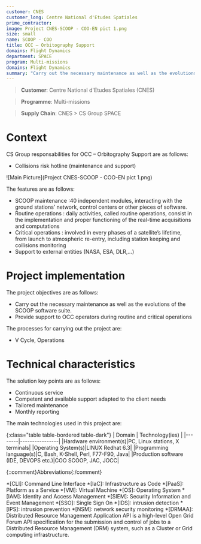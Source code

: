 ```yaml
---
customer: CNES
customer_long: Centre National d'Etudes Spatiales
prime_contractor: 
image: Project CNES-SCOOP - COO-EN pict 1.png
size: small
name: SCOOP - COO
title: OCC – Orbitography Support
domains: Flight Dynamics
department: SPACE
program: Multi-missions
domains: Flight Dynamics
summary: "Carry out the necessary maintenance as well as the evolutions of the SCOOP software suite. Provide support to OCC operators during routine and critical operations"
---
```


> __Customer__\: Centre National d'Etudes Spatiales (CNES)

> __Programme__\: Multi-missions

> __Supply Chain__\: CNES >  CS Group SPACE


# Context


CS Group responsabilities for OCC – Orbitography Support are as follows:
* Collisions risk hotline (maintenance and support)

![Main Picture](Project CNES-SCOOP - COO-EN pict 1.png)

The features are as follows:
* SCOOP maintenance :40 independent modules, interacting with the ground stations’ network, control centers or other pieces of software.
* Routine operations : daily activities, called routine operations, consist in the implementation and proper functioning of the real-time acquisitions and computations 
* Critical operations : involved in every phases of a satellite’s lifetime, from launch to atmospheric re-entry, including station keeping and collisions monitoring
* Support to external entities (NASA, ESA, DLR,…)

# Project implementation

The project objectives are as follows:
* Carry out the necessary maintenance as well as the evolutions of the SCOOP software suite.
* Provide support to OCC operators during routine and critical operations

The processes for carrying out the project are:
* V Cycle, Operations

# Technical characteristics

The solution key points are as follows:
* Continuous service
* Competent and available support adapted to the client needs
* Tailored maintenance
* Monthly reporting



The main technologies used in this project are:

{:class="table table-bordered table-dark"}
| Domain | Technology(ies) |
|--------|----------------|
|Hardware environment(s)|PC, Linux stations, X terminals|
|Operating System(s)|LINUX Redhat 6.3|
|Programming language(s)|C, Bash, K-Shell, Perl, F77-F90, Java|
|Production software (IDE, DEVOPS etc.)|COO SCOOP, JAC, JOCC|



{::comment}Abbreviations{:/comment}

*[CLI]: Command Line Interface
*[IaC]: Infrastructure as Code
*[PaaS]: Platform as a Service
*[VM]: Virtual Machine
*[OS]: Operating System
*[IAM]: Identity and Access Management
*[SIEM]: Security Information and Event Management
*[SSO]: Single Sign On
*[IDS]: intrusion detection
*[IPS]: intrusion prevention
*[NSM]: network security monitoring
*[DRMAA]: Distributed Resource Management Application API is a high-level Open Grid Forum API specification for the submission and control of jobs to a Distributed Resource Management (DRM) system, such as a Cluster or Grid computing infrastructure.
